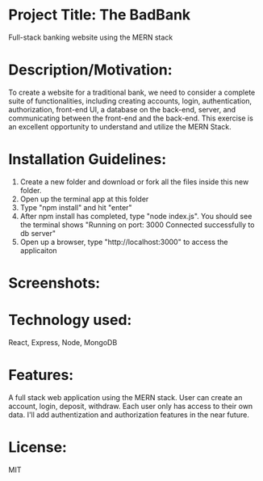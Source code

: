 # Project Title: The BadBank
Full-stack banking website using the MERN stack

# Description/Motivation: 
To create a website for a traditional bank, we need to consider a complete suite of functionalities, including creating accounts, login, authentication, authorization, front-end UI, a database on the back-end, server, and communicating between the front-end and the back-end. This exercise is an excellent opportunity to understand and utilize the MERN Stack. 

# Installation Guidelines: 
1. Create a new folder and download or fork all the files inside this new folder.
2. Open up the terminal app at this folder
3. Type "npm install" and hit "enter"
4. After npm install has completed, type "node index.js". You should see the terminal shows "Running on port: 3000
Connected successfully to db server"
5. Open up a browser, type "http://localhost:3000" to access the applicaiton

# Screenshots:


# Technology used: 
React, Express, Node, MongoDB

# Features: 
A full stack web application using the MERN stack. User can create an account, login, deposit, withdraw. Each user only has access to their own data.
I'll add authentization and authorization features in the near future.

# License: 
MIT
